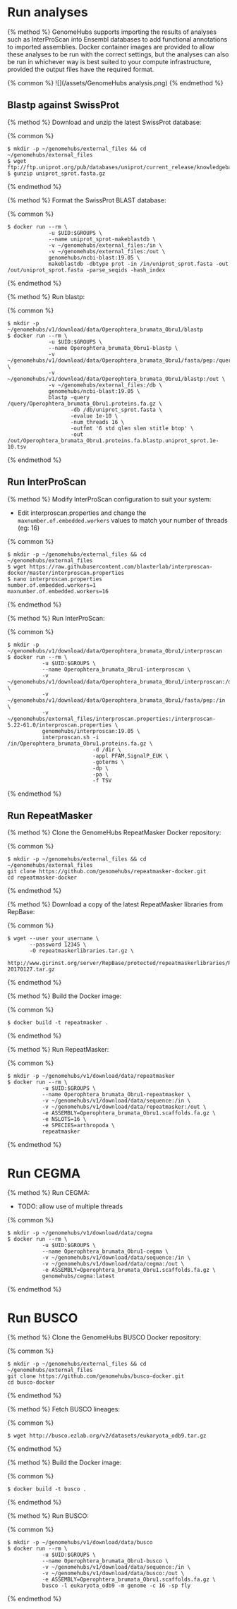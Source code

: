 # Run analyses

{% method %}
GenomeHubs supports importing the results of analyses such as InterProScan into Ensembl databases to add functional annotations to imported assemblies. Docker container images are provided to allow these analyses to be run with the correct settings, but the analyses can also be run in whichever way is best suited to your compute infrastructure, provided the output files have the required format.

{% common %}
![](/assets/GenomeHubs analysis.png)
{% endmethod %}


## Blastp against SwissProt

{% method %}
Download and unzip the latest SwissProt database:

{% common %}
```
$ mkdir -p ~/genomehubs/external_files && cd ~/genomehubs/external_files
$ wget ftp://ftp.uniprot.org/pub/databases/uniprot/current_release/knowledgebase/complete/uniprot_sprot.fasta.gz
$ gunzip uniprot_sprot.fasta.gz
```
{% endmethod %}


{% method %}
Format the SwissProt BLAST database:

{% common %}
```
$ docker run --rm \
             -u $UID:$GROUPS \
             --name uniprot_sprot-makeblastdb \
             -v ~/genomehubs/external_files:/in \
             -v ~/genomehubs/external_files:/out \
             genomehubs/ncbi-blast:19.05 \
             makeblastdb -dbtype prot -in /in/uniprot_sprot.fasta -out /out/uniprot_sprot.fasta -parse_seqids -hash_index
```
{% endmethod %}

{% method %}
Run blastp:

{% common %}
```
$ mkdir -p ~/genomehubs/v1/download/data/Operophtera_brumata_Obru1/blastp
$ docker run --rm \
             -u $UID:$GROUPS \
             --name Operophtera_brumata_Obru1-blastp \
             -v ~/genomehubs/v1/download/data/Operophtera_brumata_Obru1/fasta/pep:/query \
             -v ~/genomehubs/v1/download/data/Operophtera_brumata_Obru1/blastp:/out \
             -v ~/genomehubs/external_files:/db \
             genomehubs/ncbi-blast:19.05 \
             blastp -query /query/Operophtera_brumata_Obru1.proteins.fa.gz \
                    -db /db/uniprot_sprot.fasta \
                    -evalue 1e-10 \
                    -num_threads 16 \
                    -outfmt '6 std qlen slen stitle btop' \
                    -out /out/Operophtera_brumata_Obru1.proteins.fa.blastp.uniprot_sprot.1e-10.tsv
```
{% endmethod %}


## Run InterProScan

{% method %}
Modify InterProScan configuration to suit your system:

* Edit interproscan.properties and change the `maxnumber.of.embedded.workers` values to match your number of threads (eg: 16)

{% common %}
```
$ mkdir -p ~/genomehubs/external_files && cd ~/genomehubs/external_files
$ wget https://raw.githubusercontent.com/blaxterlab/interproscan-docker/master/interproscan.properties
$ nano interproscan.properties
number.of.embedded.workers=1
maxnumber.of.embedded.workers=16
```
{% endmethod %}


{% method %}
Run InterProScan:

{% common %}
```
$ mkdir -p ~/genomehubs/v1/download/data/Operophtera_brumata_Obru1/interproscan
$ docker run --rm \
           -u $UID:$GROUPS \
           --name Operophtera_brumata_Obru1-interproscan \
           -v ~/genomehubs/v1/download/data/Operophtera_brumata_Obru1/interproscan:/dir \
           -v ~/genomehubs/v1/download/data/Operophtera_brumata_Obru1/fasta/pep:/in \
           -v ~/genomehubs/external_files/interproscan.properties:/interproscan-5.22-61.0/interproscan.properties \
           genomehubs/interproscan:19.05 \
           interproscan.sh -i /in/Operophtera_brumata_Obru1.proteins.fa.gz \
                           -d /dir \
                           -appl PFAM,SignalP_EUK \
                           -goterms \
                           -dp \
                           -pa \
                           -f TSV

```
{% endmethod %}


## Run RepeatMasker


{% method %}
Clone the GenomeHubs RepeatMasker Docker repository:

{% common %}
```
$ mkdir -p ~/genomehubs/external_files && cd ~/genomehubs/external_files
git clone https://github.com/genomehubs/repeatmasker-docker.git
cd repeatmasker-docker
```
{% endmethod %}


{% method %}
Download a copy of the latest RepeatMasker libraries from RepBase:

{% common %}
```
$ wget --user your_username \
       --password 12345 \
       -O repeatmaskerlibraries.tar.gz \
       http://www.girinst.org/server/RepBase/protected/repeatmaskerlibraries/RepBaseRepeatMaskerEdition-20170127.tar.gz
```
{% endmethod %}

{% method %}
Build the Docker image:

{% common %}
```
$ docker build -t repeatmasker .
```
{% endmethod %}


{% method %}
Run RepeatMasker:

{% common %}
```
$ mkdir -p ~/genomehubs/v1/download/data/repeatmasker
$ docker run --rm \
           -u $UID:$GROUPS \
           --name Operophtera_brumata_Obru1-repeatmasker \
           -v ~/genomehubs/v1/download/data/sequence:/in \
           -v ~/genomehubs/v1/download/data/repeatmasker:/out \
           -e ASSEMBLY=Operophtera_brumata_Obru1.scaffolds.fa.gz \
           -e NSLOTS=16 \
           -e SPECIES=arthropoda \
           repeatmasker
```
{% endmethod %}


# Run CEGMA

{% method %}
Run CEGMA:
* TODO: allow use of multiple threads

{% common %}
```
$ mkdir -p ~/genomehubs/v1/download/data/cegma
$ docker run --rm \
           -u $UID:$GROUPS \
           --name Operophtera_brumata_Obru1-cegma \
           -v ~/genomehubs/v1/download/data/sequence:/in \
           -v ~/genomehubs/v1/download/data/cegma:/out \
           -e ASSEMBLY=Operophtera_brumata_Obru1.scaffolds.fa.gz \
           genomehubs/cegma:latest
```
{% endmethod %}

# Run BUSCO

{% method %}
Clone the GenomeHubs BUSCO Docker repository:

{% common %}
```
$ mkdir -p ~/genomehubs/external_files && cd ~/genomehubs/external_files
git clone https://github.com/genomehubs/busco-docker.git
cd busco-docker
```
{% endmethod %}


{% method %}
Fetch BUSCO lineages:

{% common %}
```
$ wget http://busco.ezlab.org/v2/datasets/eukaryota_odb9.tar.gz
```
{% endmethod %}


{% method %}
Build the Docker image:

{% common %}
```
$ docker build -t busco .
```
{% endmethod %}


{% method %}
Run BUSCO:

{% common %}
```
$ mkdir -p ~/genomehubs/v1/download/data/busco
$ docker run --rm \
           -u $UID:$GROUPS \
           --name Operophtera_brumata_Obru1-busco \
           -v ~/genomehubs/v1/download/data/sequence:/in \
           -v ~/genomehubs/v1/download/data/busco:/out \
           -e ASSEMBLY=Operophtera_brumata_Obru1.scaffolds.fa.gz \
           busco -l eukaryota_odb9 -m genome -c 16 -sp fly
```
{% endmethod %}



